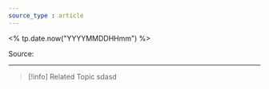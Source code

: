 ```yaml
---
source_type : article
---
```

<% tp.date.now("YYYYMMDDHHmm") %>

Source: 

---
 

> [!info] Related Topic
> sdasd


